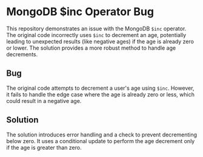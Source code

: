 # MongoDB $inc Operator Bug

This repository demonstrates an issue with the MongoDB `$inc` operator.  The original code incorrectly uses `$inc` to decrement an age, potentially leading to unexpected results (like negative ages) if the age is already zero or lower. The solution provides a more robust method to handle age decrements.

## Bug
The original code attempts to decrement a user's age using `$inc`. However, it fails to handle the edge case where the age is already zero or less, which could result in a negative age.

## Solution
The solution introduces error handling and a check to prevent decrementing below zero. It uses a conditional update to perform the age decrement only if the age is greater than zero.